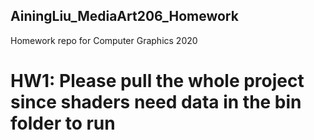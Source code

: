 ## AiningLiu_MediaArt206_Homework
 Homework repo for Computer Graphics 2020
# HW1: Please pull the whole project since shaders need data in the bin folder to run
